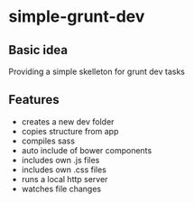 # simple-grunt-dev
## Basic idea
Providing a simple skelleton for grunt dev tasks
## Features
- creates a new dev folder
- copies structure from app
- compiles sass 
- auto include of bower components
- includes own .js files
- includes own .css files
- runs a local http server
- watches file changes
